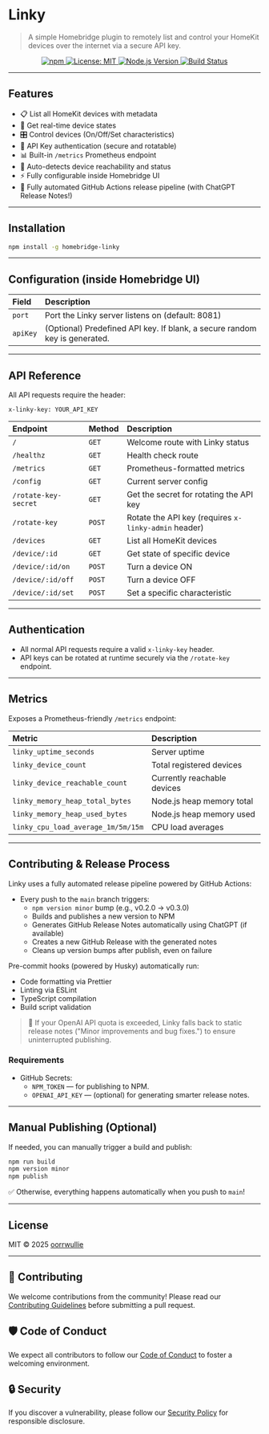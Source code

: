 # Linky

> A simple Homebridge plugin to remotely list and control your HomeKit devices over the internet via a secure API key.

<p align="center">
  <a href="https://www.npmjs.com/package/homebridge-linky">
    <img alt="npm" src="https://img.shields.io/npm/v/homebridge-linky">
  </a>
  <a href="https://github.com/oorrwullie/homebridge-linky/blob/main/LICENSE">
    <img alt="License: MIT" src="https://img.shields.io/badge/License-MIT-yellow.svg">
  </a>
  <a href="https://nodejs.org/en/">
    <img alt="Node.js Version" src="https://img.shields.io/node/v/homebridge-linky">
  </a>
  <a href="https://github.com/oorrwullie/homebridge-linky/actions/workflows/publish.yml">
    <img alt="Build Status" src="https://github.com/oorrwullie/homebridge-linky/actions/workflows/publish.yml/badge.svg">
  </a>
</p>

---

## Features

- 📋 List all HomeKit devices with metadata
- 🔄 Get real-time device states
- 🎛️ Control devices (On/Off/Set characteristics)
- 🔐 API Key authentication (secure and rotatable)
- 📊 Built-in `/metrics` Prometheus endpoint
- 📡 Auto-detects device reachability and status
- ⚡ Fully configurable inside Homebridge UI
- 🚀 Fully automated GitHub Actions release pipeline (with ChatGPT Release Notes!)

---

## Installation

```bash
npm install -g homebridge-linky
```

---

## Configuration (inside Homebridge UI)

| Field | Description |
|:------|:------------|
| `port` | Port the Linky server listens on (default: 8081) |
| `apiKey` | (Optional) Predefined API key. If blank, a secure random key is generated. |

---

## API Reference

All API requests require the header:

```http
x-linky-key: YOUR_API_KEY
```

| Endpoint | Method | Description |
|:---------|:-------|:------------|
| `/` | `GET` | Welcome route with Linky status |
| `/healthz` | `GET` | Health check route |
| `/metrics` | `GET` | Prometheus-formatted metrics |
| `/config` | `GET` | Current server config |
| `/rotate-key-secret` | `GET` | Get the secret for rotating the API key |
| `/rotate-key` | `POST` | Rotate the API key (requires `x-linky-admin` header) |
| `/devices` | `GET` | List all HomeKit devices |
| `/device/:id` | `GET` | Get state of specific device |
| `/device/:id/on` | `POST` | Turn a device ON |
| `/device/:id/off` | `POST` | Turn a device OFF |
| `/device/:id/set` | `POST` | Set a specific characteristic |

---

## Authentication

- All normal API requests require a valid `x-linky-key` header.
- API keys can be rotated at runtime securely via the `/rotate-key` endpoint.

---

## Metrics

Exposes a Prometheus-friendly `/metrics` endpoint:

| Metric | Description |
|:-------|:------------|
| `linky_uptime_seconds` | Server uptime |
| `linky_device_count` | Total registered devices |
| `linky_device_reachable_count` | Currently reachable devices |
| `linky_memory_heap_total_bytes` | Node.js heap memory total |
| `linky_memory_heap_used_bytes` | Node.js heap memory used |
| `linky_cpu_load_average_1m/5m/15m` | CPU load averages |

---

## Contributing & Release Process

Linky uses a fully automated release pipeline powered by GitHub Actions:

- Every push to the `main` branch triggers:
  - `npm version minor` bump (e.g., v0.2.0 → v0.3.0)
  - Builds and publishes a new version to NPM
  - Generates GitHub Release Notes automatically using ChatGPT (if available)
  - Creates a new GitHub Release with the generated notes
  - Cleans up version bumps after publish, even on failure

Pre-commit hooks (powered by Husky) automatically run:

- Code formatting via Prettier
- Linting via ESLint
- TypeScript compilation
- Build script validation

> 💬 If your OpenAI API quota is exceeded, Linky falls back to static release notes ("Minor improvements and bug fixes.") to ensure uninterrupted publishing.

### Requirements

- GitHub Secrets:
  - `NPM_TOKEN` — for publishing to NPM.
  - `OPENAI_API_KEY` — (optional) for generating smarter release notes.

---

## Manual Publishing (Optional)

If needed, you can manually trigger a build and publish:

```bash
npm run build
npm version minor
npm publish
```

✅ Otherwise, everything happens automatically when you push to `main`!

---

## License

MIT © 2025 [oorrwullie](https://github.com/oorrwullie)

---

## 🤝 Contributing

We welcome contributions from the community!
Please read our [Contributing Guidelines](./CONTRIBUTING.md) before submitting a pull request.

## 🛡️ Code of Conduct

We expect all contributors to follow our [Code of Conduct](./.github/CODE_OF_CONDUCT.md) to foster a welcoming environment.

## 🔒 Security

If you discover a vulnerability, please follow our [Security Policy](./.github/SECURITY.md) for responsible disclosure.
